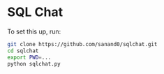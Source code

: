 # SQL Chat

To set this up, run:

```bash
git clone https://github.com/sanand0/sqlchat.git
cd sqlchat
export PWD=...
python sqlchat.py
```
